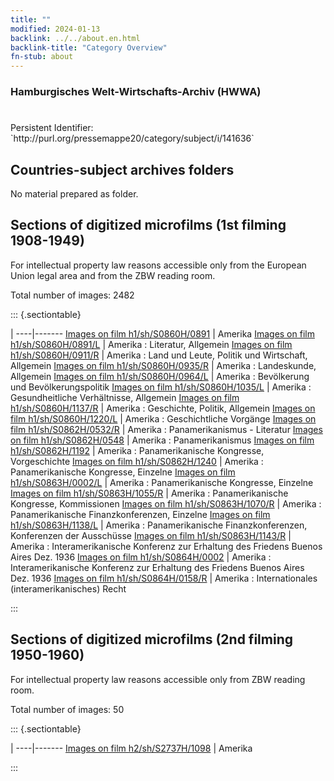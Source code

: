 ```yaml
---
title: ""
modified: 2024-01-13
backlink: ../../about.en.html
backlink-title: "Category Overview"
fn-stub: about
---
```


### Hamburgisches Welt-Wirtschafts-Archiv (HWWA)

# 

<div class="hint">Persistent Identifier: `http://purl.org/pressemappe20/category/subject/i/141636`</div>







## Countries-subject archives folders





No material prepared as folder.



<a id="filmsections" />

## Sections of digitized microfilms (1st filming 1908-1949)

<p>For intellectual property law reasons accessible only from the European Union legal area and from the ZBW reading room.</p>



<p>Total number of images: 2482</p>




::: {.sectiontable}

 | 
----|-------
<a class="btn" href="https://pm20.zbw.eu/film/h1/sh/S0860H/0891" rel="nofollow">Images on film h1/sh/S0860H/0891</a> | Amerika
<a class="btn" href="https://pm20.zbw.eu/film/h1/sh/S0860H/0891/L" rel="nofollow">Images on film h1/sh/S0860H/0891/L</a> | Amerika : Literatur, Allgemein
<a class="btn" href="https://pm20.zbw.eu/film/h1/sh/S0860H/0911/R" rel="nofollow">Images on film h1/sh/S0860H/0911/R</a> | Amerika : Land und Leute, Politik und Wirtschaft, Allgemein
<a class="btn" href="https://pm20.zbw.eu/film/h1/sh/S0860H/0935/R" rel="nofollow">Images on film h1/sh/S0860H/0935/R</a> | Amerika : Landeskunde, Allgemein
<a class="btn" href="https://pm20.zbw.eu/film/h1/sh/S0860H/0964/L" rel="nofollow">Images on film h1/sh/S0860H/0964/L</a> | Amerika : Bevölkerung und Bevölkerungspolitik
<a class="btn" href="https://pm20.zbw.eu/film/h1/sh/S0860H/1035/L" rel="nofollow">Images on film h1/sh/S0860H/1035/L</a> | Amerika : Gesundheitliche Verhältnisse, Allgemein
<a class="btn" href="https://pm20.zbw.eu/film/h1/sh/S0860H/1137/R" rel="nofollow">Images on film h1/sh/S0860H/1137/R</a> | Amerika : Geschichte, Politik, Allgemein
<a class="btn" href="https://pm20.zbw.eu/film/h1/sh/S0860H/1220/L" rel="nofollow">Images on film h1/sh/S0860H/1220/L</a> | Amerika : Geschichtliche Vorgänge
<a class="btn" href="https://pm20.zbw.eu/film/h1/sh/S0862H/0532/R" rel="nofollow">Images on film h1/sh/S0862H/0532/R</a> | Amerika : Panamerikanismus - Literatur
<a class="btn" href="https://pm20.zbw.eu/film/h1/sh/S0862H/0548" rel="nofollow">Images on film h1/sh/S0862H/0548</a> | Amerika : Panamerikanismus
<a class="btn" href="https://pm20.zbw.eu/film/h1/sh/S0862H/1192" rel="nofollow">Images on film h1/sh/S0862H/1192</a> | Amerika : Panamerikanische Kongresse, Vorgeschichte
<a class="btn" href="https://pm20.zbw.eu/film/h1/sh/S0862H/1240" rel="nofollow">Images on film h1/sh/S0862H/1240</a> | Amerika : Panamerikanische Kongresse, Einzelne
<a class="btn" href="https://pm20.zbw.eu/film/h1/sh/S0863H/0002/L" rel="nofollow">Images on film h1/sh/S0863H/0002/L</a> | Amerika : Panamerikanische Kongresse, Einzelne
<a class="btn" href="https://pm20.zbw.eu/film/h1/sh/S0863H/1055/R" rel="nofollow">Images on film h1/sh/S0863H/1055/R</a> | Amerika : Panamerikanische Kongresse, Kommissionen
<a class="btn" href="https://pm20.zbw.eu/film/h1/sh/S0863H/1070/R" rel="nofollow">Images on film h1/sh/S0863H/1070/R</a> | Amerika : Panamerikanische Finanzkonferenzen, Einzelne
<a class="btn" href="https://pm20.zbw.eu/film/h1/sh/S0863H/1138/L" rel="nofollow">Images on film h1/sh/S0863H/1138/L</a> | Amerika : Panamerikanische Finanzkonferenzen, Konferenzen der Ausschüsse
<a class="btn" href="https://pm20.zbw.eu/film/h1/sh/S0863H/1143/R" rel="nofollow">Images on film h1/sh/S0863H/1143/R</a> | Amerika : Interamerikanische Konferenz zur Erhaltung des Friedens Buenos Aires Dez. 1936
<a class="btn" href="https://pm20.zbw.eu/film/h1/sh/S0864H/0002" rel="nofollow">Images on film h1/sh/S0864H/0002</a> | Amerika : Interamerikanische Konferenz zur Erhaltung des Friedens Buenos Aires Dez. 1936
<a class="btn" href="https://pm20.zbw.eu/film/h1/sh/S0864H/0158/R" rel="nofollow">Images on film h1/sh/S0864H/0158/R</a> | Amerika : Internationales (interamerikanisches) Recht


:::




## Sections of digitized microfilms (2nd filming 1950-1960)

<p>For intellectual property law reasons accessible only from ZBW reading room.</p>



<p>Total number of images: 50</p>




::: {.sectiontable}

 | 
----|-------
<a class="btn" href="https://pm20.zbw.eu/film/h2/sh/S2737H/1098" rel="nofollow">Images on film h2/sh/S2737H/1098</a> | Amerika


:::
















